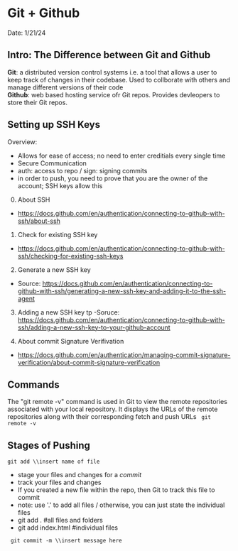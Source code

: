 # Git + Github
Date:  1/21/24 

## Intro: The Difference between Git and Github
**Git**: a distributed version control systems i.e. a tool that allows a user to keep track of changes in their codebase. Used to collborate with others and manage different versions of their code <br>
**Github**: web based hosting service ofr Git repos. Provides devleopers to store their Git repos. 

## Setting up SSH Keys 
Overview: 
- Allows for ease of access; no need to enter creditials every single time
- Secure Communication
- auth: access to repo / sign: signing commits
- in order to push, you need to prove that you are the owner of the account; SSH keys allow this 
  
0. About SSH
  - https://docs.github.com/en/authentication/connecting-to-github-with-ssh/about-ssh 

1. Check for existing SSH key
- https://docs.github.com/en/authentication/connecting-to-github-with-ssh/checking-for-existing-ssh-keys 

2. Generate a new SSH key
  - Source: https://docs.github.com/en/authentication/connecting-to-github-with-ssh/generating-a-new-ssh-key-and-adding-it-to-the-ssh-agent

3. Adding a new SSH key tp 
  -Soruce: https://docs.github.com/en/authentication/connecting-to-github-with-ssh/adding-a-new-ssh-key-to-your-github-account

4. About commit Signature Verifivation
- https://docs.github.com/en/authentication/managing-commit-signature-verification/about-commit-signature-verification

## Commands 
The "git remote -v" command is used in Git to view the remote repositories associated with your local repository. It displays the URLs of the remote repositories along with their corresponding fetch and push URLs
``` git remote -v``` 

## Stages of Pushing 

``` git add \\insert name of file ```
- stage your files and changes for a _commit_
- track your files and changes
- If you created a new file within the repo, then Git to track this file to commit
-	note: use '.'  to add all files / otherwise, you can just state the individual files
  - git add . #all files and folders
  -  git add index.html #individual files

``` git commit -m \\insert message here```
